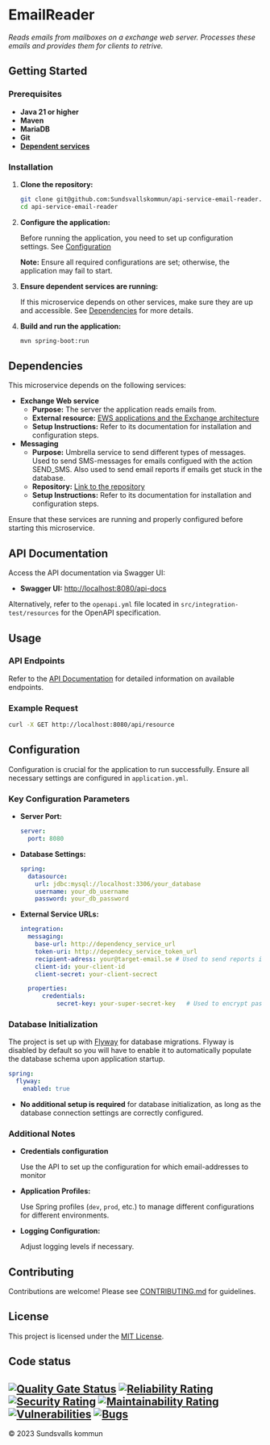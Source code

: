 # EmailReader

_Reads emails from mailboxes on a exchange web server. Processes these emails and provides them for clients to retrive._

## Getting Started

### Prerequisites

- **Java 21 or higher**
- **Maven**
- **MariaDB**
- **Git**
- **[Dependent services](#dependencies)**

### Installation

1. **Clone the repository:**

   ```bash
   git clone git@github.com:Sundsvallskommun/api-service-email-reader.git
   cd api-service-email-reader
   ```
2. **Configure the application:**

   Before running the application, you need to set up configuration settings.
   See [Configuration](#Configuration)

   **Note:** Ensure all required configurations are set; otherwise, the application may fail to start.

3. **Ensure dependent services are running:**

   If this microservice depends on other services, make sure they are up and accessible.
   See [Dependencies](#dependencies) for more details.

4. **Build and run the application:**

   ```bash
   mvn spring-boot:run
   ```

## Dependencies

This microservice depends on the following services:

- **Exchange Web service**
  - **Purpose:** The server the application reads emails from.
  - **External resource:**
    [EWS applications and the Exchange architecture](https://learn.microsoft.com/en-us/exchange/client-developer/exchange-web-services/ews-applications-and-the-exchange-architecture)
  - **Setup Instructions:** Refer to its documentation for installation and configuration steps.
- **Messaging**
  - **Purpose:** Umbrella service to send different types of messages. Used to send SMS-messages for emails configued
    with the action SEND_SMS. Also used to send email reports if emails get stuck in the database.
  - **Repository:** [Link to the repository](https://github.com/Sundsvallskommun/api-service-messaging)
  - **Setup Instructions:** Refer to its documentation for installation and configuration steps.

Ensure that these services are running and properly configured before starting this microservice.

## API Documentation

Access the API documentation via Swagger UI:

- **Swagger UI:** [http://localhost:8080/api-docs](http://localhost:8080/api-docs)

Alternatively, refer to the `openapi.yml` file located in `src/integration-test/resources` for the OpenAPI
specification.

## Usage

### API Endpoints

Refer to the [API Documentation](#api-documentation) for detailed information on available endpoints.

### Example Request

```bash
curl -X GET http://localhost:8080/api/resource
```

## Configuration

Configuration is crucial for the application to run successfully. Ensure all necessary settings are configured in
`application.yml`.

### Key Configuration Parameters

- **Server Port:**

  ```yaml
  server:
    port: 8080
  ```
- **Database Settings:**

  ```yaml
  spring:
    datasource:
      url: jdbc:mysql://localhost:3306/your_database
      username: your_db_username
      password: your_db_password
  ```
- **External Service URLs:**

  ```yaml
  integration:
    messaging:
      base-url: http://dependency_service_url
      token-uri: http://dependecy_service_token_url
      recipient-adress: your@target-email.se # Used to send reports if emails are stuck
      client-id: your-client-id
      client-secret: your-client-secrect

    properties:
        credentials:     
            secret-key: your-super-secret-key   # Used to encrypt passwords

  ```

### Database Initialization

The project is set up with [Flyway](https://github.com/flyway/flyway) for database migrations. Flyway is disabled by
default so you will have to enable it to automatically populate the database schema upon application startup.

```yaml
spring:
  flyway:
    enabled: true
```

- **No additional setup is required** for database initialization, as long as the database connection settings are
  correctly configured.

### Additional Notes

- **Credentials configuration**

  Use the API to set up the configuration for which email-addresses to monitor

- **Application Profiles:**

  Use Spring profiles (`dev`, `prod`, etc.) to manage different configurations for different environments.

- **Logging Configuration:**

  Adjust logging levels if necessary.

## Contributing

Contributions are welcome! Please
see [CONTRIBUTING.md](https://github.com/Sundsvallskommun/.github/blob/main/.github/CONTRIBUTING.md) for guidelines.

## License

This project is licensed under the [MIT License](LICENSE).

## Code status

[![Quality Gate Status](https://sonarcloud.io/api/project_badges/measure?project=Sundsvallskommun_api-service-email-reader&metric=alert_status)](https://sonarcloud.io/summary/overall?id=Sundsvallskommun_api-service-email-reader)
[![Reliability Rating](https://sonarcloud.io/api/project_badges/measure?project=Sundsvallskommun_api-service-email-reader&metric=reliability_rating)](https://sonarcloud.io/summary/overall?id=Sundsvallskommun_api-service-email-reader)
[![Security Rating](https://sonarcloud.io/api/project_badges/measure?project=Sundsvallskommun_api-service-email-reader&metric=security_rating)](https://sonarcloud.io/summary/overall?id=Sundsvallskommun_api-service-email-reader)
[![Maintainability Rating](https://sonarcloud.io/api/project_badges/measure?project=Sundsvallskommun_api-service-email-reader&metric=sqale_rating)](https://sonarcloud.io/summary/overall?id=Sundsvallskommun_api-service-email-reader)
[![Vulnerabilities](https://sonarcloud.io/api/project_badges/measure?project=Sundsvallskommun_api-service-email-reader&metric=vulnerabilities)](https://sonarcloud.io/summary/overall?id=Sundsvallskommun_api-service-email-reader)
[![Bugs](https://sonarcloud.io/api/project_badges/measure?project=Sundsvallskommun_api-service-email-reader&metric=bugs)](https://sonarcloud.io/summary/overall?id=Sundsvallskommun_api-service-email-reader)
-------------------------------------------------------------------------------------------------------------------------------------------------------------------------------------------------------------

© 2023 Sundsvalls kommun
